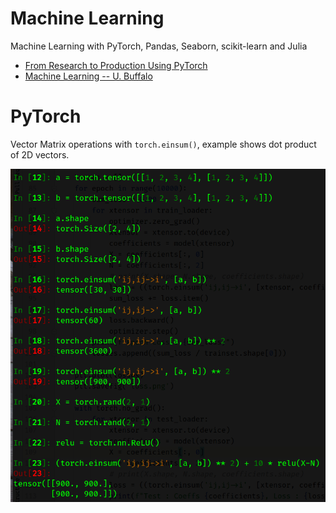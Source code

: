 # Machine Learning
Machine Learning with PyTorch, Pandas, Seaborn, scikit-learn and Julia

- [From Research to Production Using PyTorch](https://www.youtube.com/watch?v=EkELQw9tdWE)
- [Machine Learning -- U. Buffalo](https://www.youtube.com/playlist?list=PLhuJd8bFXYJsSXPMrGlueK6TMPdHubICv)
 
# PyTorch

Vector Matrix operations with `torch.einsum()`, example shows dot product of 2D vectors.

![einsum](./basics/torch_einsum.png)

